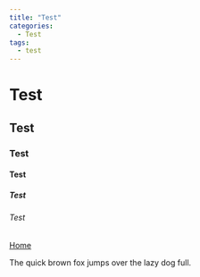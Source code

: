 ```yaml
---
title: "Test"
categories:
  - Test
tags:
  - test
---
```


# Test
## Test
### Test
#### Test
##### Test
###### Test

[Home](https://boreum0302.github.io/)

The quick brown fox jumps over the lazy dog full.
